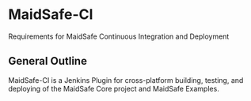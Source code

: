 MaidSafe-CI
===========

Requirements for MaidSafe Continuous Integration and Deployment

General Outline
---------------

MaidSafe-CI is a Jenkins Plugin for cross-platform building, testing, and deploying of the MaidSafe Core project and MaidSafe Examples.
